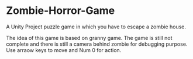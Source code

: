 # Zombie-Horror-Game
A Unity Project puzzle game in which you have to escape a zombie house.

The idea of this game is based on granny game. The game is still not complete and there is still a camera behind zombie for debugging purpose. Use arraow keys to move and Num 0 for action.
